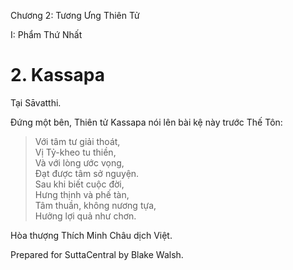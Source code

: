  

Chương 2: Tương Ưng Thiên Tử

I: Phẩm Thứ Nhất

# 2\. Kassapa

Tại Sāvatthi.

Ðứng một bên, Thiên tử Kassapa nói lên bài kệ này trước Thế Tôn:

> Với tâm tư giải thoát,  
> Vị Tỷ-kheo tu thiền,  
> Và với lòng ước vọng,  
> Ðạt được tâm sở nguyện.  
> Sau khi biết cuộc đời,  
> Hưng thịnh và phế tàn,  
> Tâm thuần, không nương tựa,  
> Hưởng lợi quả như chơn.

Hòa thượng Thích Minh Châu dịch Việt.

Prepared for SuttaCentral by Blake Walsh.